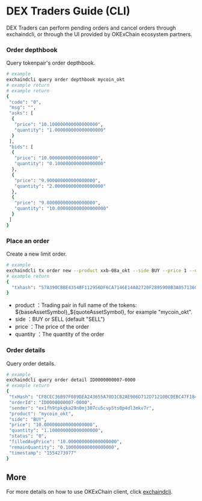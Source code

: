 # DEX Traders Guide (CLI)


DEX Traders can perform pending orders and cancel orders through exchaindcli, or through the UI provided by OKExChain ecosystem partners.


### Order depthbook

Query tokenpair's order depthbook.

```bash
# example
exchaindcli query order depthbook mycoin_okt
# example return
# example return
{
 "code": "0",
 "msg": "",
 "asks": [
  {
   "price": "10.100000000000000000",
   "quantity": "1.000000000000000000"
  }
 ],
 "bids": [
  {
   "price": "10.000000000000000000",
   "quantity": "0.100000000000000000"
  },
  {
   "price": "9.900000000000000000",
   "quantity": "2.000000000000000000"
  },
  {
   "price": "9.800000000000000000",
   "quantity": "10.000000000000000000"
  }
 ]
}
```

### Place an order

Create a new limit order.

```bash
# example
exchaindcli tx order new --product xxb-08a_okt --side BUY --price 1 --quantity 1 --from alice
# example return
{
  "txhash": "57A390CBBE43548F112956DF6CA7146E14A02720F2895908B3A057136CE0324D"
}
```

* product ：Trading pair in full name of the tokens: ${baseAssetSymbol}_${quoteAssetSymbol}, for example "mycoin_okt".
* side ：BUY or SELL (default "SELL")
* price ：The price of the order
* quantity ：The quantity of the order




### Order details

Query order details.

```bash
# example
exchaindcli query order detail ID0000000007-0000
# example return
{
 "txHash": "CF8CEC36B97F089DEA243655A70D1CB2AE906D712D71210BCDEBC47F184DB6C2",
 "orderId": "ID0000000007-0000",
 "sender": "ex1fh9tpkqka29n0mj307cu5cvp5ts0p4dl3mkv7r",
 "product": "mycoin_okt",
 "side": "BUY",
 "price": "10.000000000000000000",
 "quantity": "1.100000000000000000",
 "status": "0",
 "filledAvgPrice": "10.000000000000000000",
 "remainQuantity": "0.100000000000000000",
 "timestamp": "1554273977"
}
```

## More

For more details on how to use OKExChain client, click [exchaindcli](../resources/exchaindcli.html).

